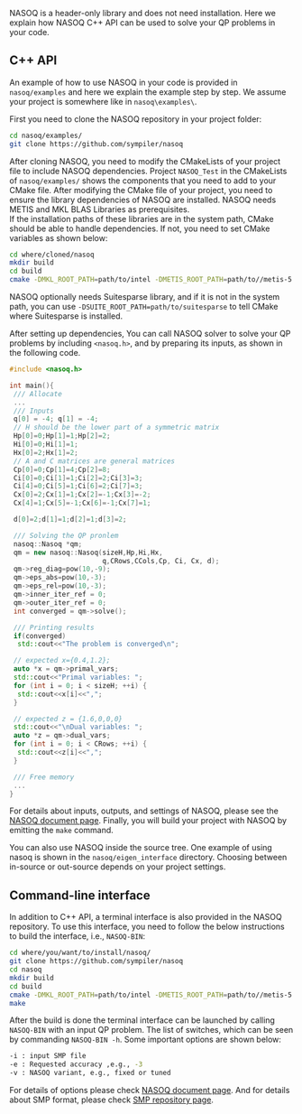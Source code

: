 
NASOQ is a header-only library and does not need installation. Here we explain how NASOQ C++ API can be used to solve your QP problems in your code.

## C++ API
An example of how to use NASOQ in your code is provided in `nasoq/examples` and here we explain the example step by step.
We assume your project is somewhere like in `nasoq\examples\`. 

First you need to clone the NASOQ repository in your project folder:
```bash
cd nasoq/examples/
git clone https://github.com/sympiler/nasoq
```

After cloning NASOQ, you need to modify the CMakeLists of your project file to include NASOQ dependencies. Project `NASOQ_Test` in the CMakeLists of `nasoq/examples/`  shows the components that you need to add to your CMake file. 
After modifying the CMake file of your project, you need to ensure the library dependencies of NASOQ are installed. 
NASOQ needs METIS and MKL BLAS Libraries as prerequisites.  
If the installation paths of these libraries are in the system path, CMake should be able to handle dependencies. If not, you need to set CMake variables as shown below: 
```bash
cd where/cloned/nasoq
mkdir build
cd build
cmake -DMKL_ROOT_PATH=path/to/intel -DMETIS_ROOT_PATH=path/to//metis-5.1.0/build/Linux-x86_64/  -DCMAKE_BUILD_TYPE=Release ..
```
NASOQ optionally needs Suitesparse library, and if it is not in the system path, you can use `-DSUITE_ROOT_PATH=path/to/suitesparse` to tell CMake where Suitesparse is installed.

After setting up dependencies, You can call NASOQ solver to solve your QP problems by including ```<nasoq.h>```, and by preparing its inputs, as shown in the following code. 

```C++
#include <nasoq.h>

int main(){
 /// Allocate
 ...
 /// Inputs
 q[0] = -4; q[1] = -4;
 // H should be the lower part of a symmetric matrix
 Hp[0]=0;Hp[1]=1;Hp[2]=2;
 Hi[0]=0;Hi[1]=1;
 Hx[0]=2;Hx[1]=2;
 // A and C matrices are general matrices
 Cp[0]=0;Cp[1]=4;Cp[2]=8;
 Ci[0]=0;Ci[1]=1;Ci[2]=2;Ci[3]=3;
 Ci[4]=0;Ci[5]=1;Ci[6]=2;Ci[7]=3;
 Cx[0]=2;Cx[1]=1;Cx[2]=-1;Cx[3]=-2;
 Cx[4]=1;Cx[5]=-1;Cx[6]=-1;Cx[7]=1;

 d[0]=2;d[1]=1;d[2]=1;d[3]=2;

 /// Solving the QP pronlem
 nasoq::Nasoq *qm;
 qm = new nasoq::Nasoq(sizeH,Hp,Hi,Hx,
                       q,CRows,CCols,Cp, Ci, Cx, d);
 qm->reg_diag=pow(10,-9);
 qm->eps_abs=pow(10,-3);
 qm->eps_rel=pow(10,-3);
 qm->inner_iter_ref = 0;
 qm->outer_iter_ref = 0;
 int converged = qm->solve();

 /// Printing results
 if(converged)
  std::cout<<"The problem is converged\n";

 // expected x={0.4,1.2};
 auto *x = qm->primal_vars;
 std::cout<<"Primal variables: ";
 for (int i = 0; i < sizeH; ++i) {
  std::cout<<x[i]<<",";
 }

 // expected z = {1.6,0,0,0}
 std::cout<<"\nDual variables: ";
 auto *z = qm->dual_vars;
 for (int i = 0; i < CRows; ++i) {
  std::cout<<z[i]<<",";
 }

 /// Free memory
 ...
}
```
For details about inputs, outputs, and settings of NASOQ, please see the [NASOQ document page](solver.md). 
Finally, you will build your project with NASOQ by emitting the `make` command. 

You can also use NASOQ inside the source tree. One example of using nasoq is shown in the `nasoq/eigen_interface` directory.  Choosing between in-source or out-source depends on your project settings. 

## Command-line interface
In addition to C++ API, a terminal interface is also provided in the NASOQ repository. To use this interface, you need to follow the below instructions to build the interface, i.e., ```NASOQ-BIN```:
```bash
cd where/you/want/to/install/nasoq/
git clone https://github.com/sympiler/nasoq
cd nasoq 
mkdir build
cd build
cmake -DMKL_ROOT_PATH=path/to/intel -DMETIS_ROOT_PATH=path/to//metis-5.1.0/build/Linux-x86_64/  -DCMAKE_BUILD_TYPE=Release ..
make
```
After the build is done the terminal interface can be launched by calling ```NASOQ-BIN``` with an input QP problem. The list of switches, which can be seen by commanding ```NASOQ-BIN -h```. Some important options are shown below:
```bash
-i : input SMP file
-e : Requested accuracy ,e.g., -3
-v : NASOQ variant, e.g., fixed or tuned
```
For details of options please check [NASOQ document page](solver.md). And for details about SMP format, please check [SMP repository page](repository.md).
